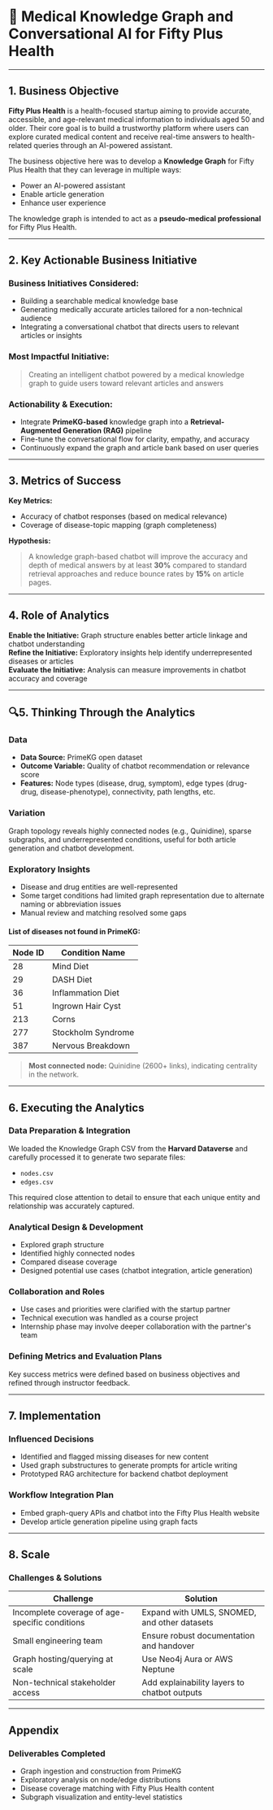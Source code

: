# 🧠 Medical Knowledge Graph and Conversational AI for Fifty Plus Health

---

##  1. Business Objective

**Fifty Plus Health** is a health-focused startup aiming to provide accurate, accessible, and age-relevant medical information to individuals aged 50 and older. Their core goal is to build a trustworthy platform where users can explore curated medical content and receive real-time answers to health-related queries through an AI-powered assistant.

The business objective here was to develop a **Knowledge Graph** for Fifty Plus Health that they can leverage in multiple ways:
- Power an AI-powered assistant
- Enable article generation
- Enhance user experience

The knowledge graph is intended to act as a **pseudo-medical professional** for Fifty Plus Health.

---

## 2. Key Actionable Business Initiative

### Business Initiatives Considered:
- Building a searchable medical knowledge base
- Generating medically accurate articles tailored for a non-technical audience
- Integrating a conversational chatbot that directs users to relevant articles or insights

### Most Impactful Initiative:
> Creating an intelligent chatbot powered by a medical knowledge graph to guide users toward relevant articles and answers

### Actionability & Execution:
- Integrate **PrimeKG-based** knowledge graph into a **Retrieval-Augmented Generation (RAG)** pipeline
- Fine-tune the conversational flow for clarity, empathy, and accuracy
- Continuously expand the graph and article bank based on user queries

---

##  3. Metrics of Success

**Key Metrics:**
- Accuracy of chatbot responses (based on medical relevance)
- Coverage of disease-topic mapping (graph completeness)

**Hypothesis:**
> A knowledge graph-based chatbot will improve the accuracy and depth of medical answers by at least **30%** compared to standard retrieval approaches and reduce bounce rates by **15%** on article pages.

---

##  4. Role of Analytics

**Enable the Initiative:** Graph structure enables better article linkage and chatbot understanding  
**Refine the Initiative:** Exploratory insights help identify underrepresented diseases or articles  
**Evaluate the Initiative:** Analysis can measure improvements in chatbot accuracy and coverage

---

## 🔍5. Thinking Through the Analytics

### **Data**
- **Data Source:** PrimeKG open dataset
- **Outcome Variable:** Quality of chatbot recommendation or relevance score
- **Features:** Node types (disease, drug, symptom), edge types (drug-drug, disease-phenotype), connectivity, path lengths, etc.

### **Variation**
Graph topology reveals highly connected nodes (e.g., Quinidine), sparse subgraphs, and underrepresented conditions, useful for both article generation and chatbot development.

### **Exploratory Insights**
- Disease and drug entities are well-represented
- Some target conditions had limited graph representation due to alternate naming or abbreviation issues
- Manual review and matching resolved some gaps

#### List of diseases not found in PrimeKG:

| Node ID | Condition Name       |
|---------|----------------------|
| 28      | Mind Diet            |
| 29      | DASH Diet            |
| 36      | Inflammation Diet    |
| 51      | Ingrown Hair Cyst    |
| 213     | Corns                |
| 277     | Stockholm Syndrome   |
| 387     | Nervous Breakdown    |

> **Most connected node:** Quinidine (2600+ links), indicating centrality in the network.

---

##  6. Executing the Analytics

### Data Preparation & Integration
We loaded the Knowledge Graph CSV from the **Harvard Dataverse** and carefully processed it to generate two separate files:
- `nodes.csv`
- `edges.csv`

This required close attention to detail to ensure that each unique entity and relationship was accurately captured.

### Analytical Design & Development
- Explored graph structure
- Identified highly connected nodes
- Compared disease coverage
- Designed potential use cases (chatbot integration, article generation)

### Collaboration and Roles
- Use cases and priorities were clarified with the startup partner
- Technical execution was handled as a course project
- Internship phase may involve deeper collaboration with the partner's team

### Defining Metrics and Evaluation Plans
Key success metrics were defined based on business objectives and refined through instructor feedback.

---

##  7. Implementation

### Influenced Decisions
- Identified and flagged missing diseases for new content
- Used graph substructures to generate prompts for article writing
- Prototyped RAG architecture for backend chatbot deployment

### Workflow Integration Plan
- Embed graph-query APIs and chatbot into the Fifty Plus Health website
- Develop article generation pipeline using graph facts

---

##  8. Scale

### Challenges & Solutions

| Challenge                              | Solution                                                  |
|----------------------------------------|-----------------------------------------------------------|
| Incomplete coverage of age-specific conditions | Expand with UMLS, SNOMED, and other datasets             |
| Small engineering team                 | Ensure robust documentation and handover                 |
| Graph hosting/querying at scale        | Use Neo4j Aura or AWS Neptune                            |
| Non-technical stakeholder access       | Add explainability layers to chatbot outputs             |



---

##  Appendix

### Deliverables Completed
- Graph ingestion and construction from PrimeKG
- Exploratory analysis on node/edge distributions
- Disease coverage matching with Fifty Plus Health content
- Subgraph visualization and entity-level statistics


